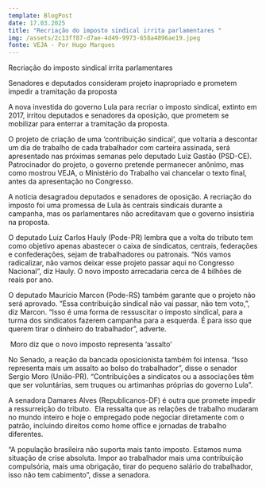 ```yaml
---
template: BlogPost
date: 17.03.2025
title: "Recriação do imposto sindical irrita parlamentares "
img: /assets/2c13ff87-d7ae-4d49-9973-658a4896ae19.jpeg
fonte: VEJA - Por Hugo Marques
---
```

Recriação do imposto sindical irrita parlamentares

Senadores e deputados consideram projeto inapropriado e prometem impedir a tramitação da proposta 

A nova investida do governo Lula para recriar o imposto sindical, extinto em 2017, irritou deputados e senadores da oposição, que prometem se mobilizar para enterrar a tramitação da proposta.

O projeto de criação de uma ‘contribuição sindical’, que voltaria a descontar um dia de trabalho de cada trabalhador com carteira assinada, será apresentado nas próximas semanas pelo deputado Luiz Gastão (PSD-CE). Patrocinador do projeto, o governo pretende permanecer anônimo, mas como mostrou VEJA, o Ministério do Trabalho vai chancelar o texto final, antes da apresentação no Congresso. 

A notícia desagradou deputados e senadores de oposição. A recriação do imposto foi uma promessa de Lula às centrais sindicais durante a campanha, mas os parlamentares não acreditavam que o governo insistiria na proposta.

O deputado Luiz Carlos Hauly (Pode-PR) lembra que a volta do tributo tem como objetivo apenas abastecer o caixa de sindicatos, centrais, federações e confederações, sejam de trabalhadores ou patronais.  “Nós vamos radicalizar, não vamos deixar esse projeto passar aqui no Congresso Nacional”, diz Hauly. O novo imposto arrecadaria cerca de 4 bilhões de reais por ano. 

O deputado Maurício Marcon (Pode-RS) também garante que o projeto não será aprovado. “Essa contribuição sindical não vai passar, não tem voto,”, diz Marcon. “Isso é uma forma de ressuscitar o imposto sindical, para a turma dos sindicatos fazerem campanha para a esquerda. É para isso que querem tirar o dinheiro do trabalhador”, adverte. 

 Moro diz que o novo imposto representa ‘assalto’

No Senado, a reação da bancada oposicionista também foi intensa. “Isso representa mais um assalto ao bolso do trabalhador”, disse o senador Sergio Moro (União-PR). “Contribuições a sindicatos ou a associações têm que ser voluntárias, sem truques ou artimanhas próprias do governo Lula”. 

A senadora Damares Alves (Republicanos-DF) é outra que promete impedir a ressurreição do tributo.  Ela ressalta que as relações de trabalho mudaram no mundo inteiro e hoje o empregado pode negociar diretamente com o patrão, incluindo direitos como home office e jornadas de trabalho diferentes.

“A população brasileira não suporta mais tanto imposto. Estamos numa situação de crise absoluta. Impor ao trabalhador mais uma contribuição compulsória, mais uma obrigação, tirar do pequeno salário do trabalhador, isso não tem cabimento”, disse a senadora.
